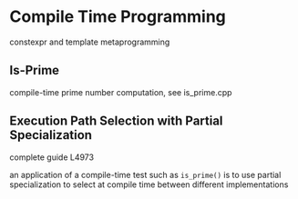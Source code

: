# Compile Time Programming

constexpr and template metaprogramming

## Is-Prime

compile-time prime number computation, see is_prime.cpp

## Execution Path Selection with Partial Specialization

complete guide L4973

an application of a compile-time test such as `is_prime()`
is to use partial specialization to select at compile time 
between different implementations
